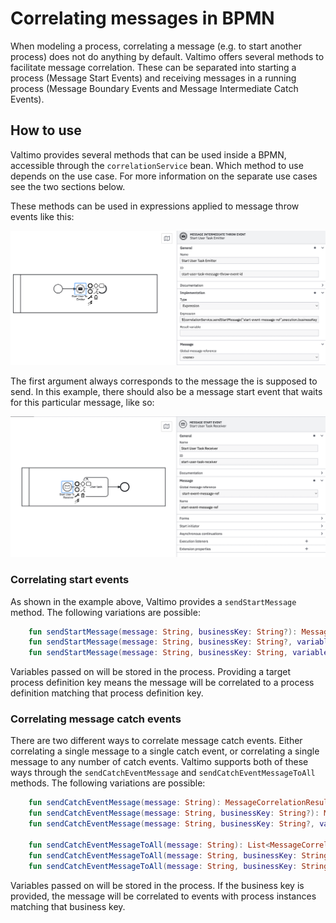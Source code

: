 # Correlating messages in BPMN

When modeling a process, correlating a message (e.g. to start another process) does not do anything by default. Valtimo
offers several methods to facilitate message correlation. These can be separated into starting a process
(Message Start Events) and receiving messages in a running process (Message Boundary Events and Message Intermediate Catch Events).

## How to use

Valtimo provides several methods that can be used inside a BPMN, accessible through the `correlationService` bean. Which
method to use depends on the use case. For more information on the separate use cases see the two sections below.

These methods can be used in expressions applied to message throw events like this:

![intermediate-throw-example](img/intermediate-throw-event.png)

The first argument always corresponds to the message the is supposed to send. In this example, there should also be a
message start event that waits for this particular message, like so:

![message-start-event-example](img/message-start-event.png)

### Correlating start events
As shown in the example above, Valtimo provides a `sendStartMessage` method. The following variations are possible:

```kotlin
    fun sendStartMessage(message: String, businessKey: String?): MessageCorrelationResult
    fun sendStartMessage(message: String, businessKey: String?, variables: Map<String, Any>?): MessageCorrelationResult
    fun sendStartMessage(message: String, businessKey: String, variables: Map<String, Any>?, targetProcessDefinitionKey: String)
```

Variables passed on will be stored in the process. Providing a target process definition key means the message will be
correlated to a process definition matching that process definition key.

### Correlating message catch events

There are two different ways to correlate message catch events. Either correlating a single message to a single catch
event, or correlating a single message to any number of catch events. Valtimo supports both of these ways through the
`sendCatchEventMessage` and `sendCatchEventMessageToAll` methods. The following variations are possible:

```kotlin
    fun sendCatchEventMessage(message: String): MessageCorrelationResult
    fun sendCatchEventMessage(message: String, businessKey: String?): MessageCorrelationResult
    fun sendCatchEventMessage(message: String, businessKey: String?, variables: Map<String, Any>?): MessageCorrelationResult
    
    fun sendCatchEventMessageToAll(message: String): List<MessageCorrelationResult>
    fun sendCatchEventMessageToAll(message: String, businessKey: String?): List<MessageCorrelationResult>
    fun sendCatchEventMessageToAll(message: String, businessKey: String?, variables: Map<String,Any>?): List<MessageCorrelationResult>
```

Variables passed on will be stored in the process. If the business key is provided, the message will be correlated to
events with process instances matching that business key.